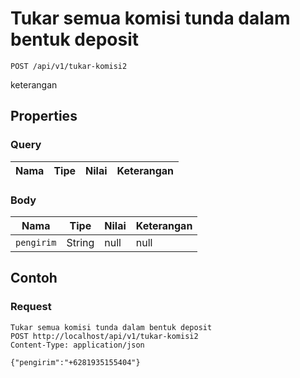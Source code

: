 # Tukar semua komisi tunda dalam bentuk deposit
```http
POST /api/v1/tukar-komisi2
```
keterangan
## Properties
### Query
Nama | Tipe | Nilai | Keterangan
--- | --- | --- | ---
### Body
Nama | Tipe | Nilai | Keterangan
--- | --- | --- | ---
<code>pengirim</code> | String | null | null
## Contoh
### Request
```http
Tukar semua komisi tunda dalam bentuk deposit
POST http://localhost/api/v1/tukar-komisi2
Content-Type: application/json

{"pengirim":"+6281935155404"}
```
